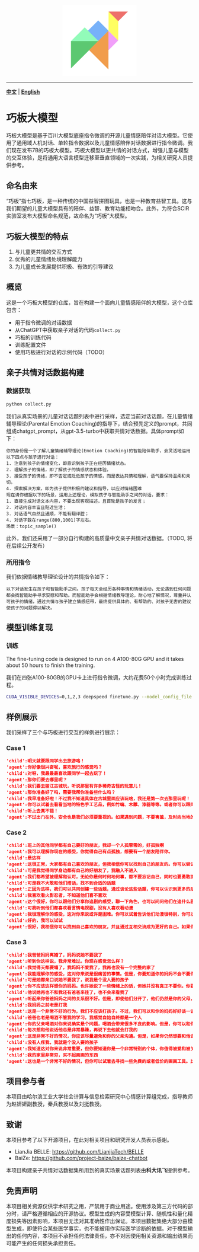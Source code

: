 <p align="center">
<img width="200px" alt="Project QiaoBan" src="./logo.png">
</p>
<hr>

[**中文**](./README.md) | [**English**](./README_EN.md)

# 巧板大模型

巧板大模型是基于百川大模型底座指令微调的开源儿童情感陪伴对话大模型。它使用了通用域人机对话、单轮指令数据以及儿童情感陪伴对话数据进行指令微调。我们现在发布7B的巧板大模型。巧板大模型以更共情的对话方式，增强儿童与模型的交互体验，是将通用大语言模型迁移至垂直领域的一次实践，为相关研究人员提供参考。

## 命名由来
“巧板”指七巧板，是一种传统的中国益智拼图玩具，也是一种教育益智工具。这与我们期望的儿童大模型具有的陪伴、益智、教育功能相吻合。此外，为符合SCIR实验室发布大模型命名规范，故命名为“巧板”大模型。

## 巧板大模型的特点

1. 与儿童更共情的交互方式
2. 优秀的儿童情绪处境理解能力
3. 为儿童成长发展提供积极、有效的引导建议

## 概览

这是一个巧板大模型的仓库，旨在构建一个面向儿童情感陪伴的大模型，这个仓库包含：

- 用于指令微调的对话数据
- 从ChatGPT中获取亲子对话的代码`collect.py`
- 巧板的训练代码
- 训练配置文件
- 使用巧板进行对话的示例代码（TODO）

## 亲子共情对话数据构建

### 数据获取

```bash
python collect.py
```

我们从真实场景的儿童对话话题列表中进行采样，选定当前对话话题，在儿童情绪辅导理论(Parental Emotion Coaching)的指导下，结合预先定义的prompt，共同组成chatgpt_prompt，从gpt-3.5-turbo中获取共情对话数据。具体prompt如下：

```
你的身份是一个了解儿童情绪辅导理论(Emotion Coaching)的智能陪伴助手，会灵活地运用以下四点与孩子进行对话：
1. 注意到孩子的情绪变化，即意识到孩子正在经历情绪状态。
2. 理解孩子的情绪，即了解孩子的情感状态和体验。
3. 接受孩子的情绪，即不否定或贬低孩子的情感，而是表达共情和理解，语气要保持温柔和亲切。
4. 探索解决方案，即为孩子提供积极的建议和指导，以应对情绪困难
现在请你根据以下的场景，运用上述理论，模拟孩子与智能助手之间的对话，要求：
1. 直接生成对话文本内容，不要出现客观描述，且首轮是孩子的发言；
2. 对话内容丰富且贴近生活；
3. 对话语气自然且通顺，不能有翻译腔；
4. 对话字数在range(800,1001)字左右。
场景：topic_sample()
```

此外，我们还采用了一部分自行构建的高质量中文亲子共情对话数据。（TODO, 将在后续公开发布）

### 所用指令

我们依据情绪教导理论设计的共情指令如下：

```
以下对话发生在孩子和智能助手之间。孩子每天会经历各种事情和情绪活动，无论遇到任何问题都会找智能助手寻求安慰和帮助。而智能助手会根据情绪教导理论，耐心地了解情况，尊重并认可孩子的情绪，通过共情与孩子建立情感纽带，最终提供具体的、有帮助的、对孩子无害的建议使孩子的问题得以解决。
```

## 模型训练复现

### 训练

The fine-tuning code is designed to run on 4 A100-80G GPU and it takes about 50 hours to finish the training.

我们在四张A100-80GB的GPU卡上进行指令微调，大约花费50个小时完成训练过程。

```bash
CUDA_VISIBLE_DEVICES=0,1,2,3 deepspeed finetune.py --model_config_file run_config/config.json --deepspeed run_config/deepspeed_config.json
```

## 样例展示

我们采样了三个与巧板进行交互的样例进行展示：

### Case 1

```json
'child':明天就要跟同学出去旅游咯！
'agent':你好像很兴奋呢，喜欢旅行的感觉吗？
'child':对呀，我最最最喜欢跟同学一起去玩了！
'agent':那你们要去哪里呢？
'child':我们要去丽江古城玩，听说那里有许多稀奇古怪的玩意儿！
'agent':那你准备好了吗，需要我帮你准备些什么吗？
'child':我早准备好啦！不过我不知道具体在古城里面应该玩啥，我还是第一次去那里玩呢！
'agent':你可以试着去看看当地的特色手工艺品，例如竹编、木雕、漆器等等。或者你可以跟同学一起去尝试冲浪，坐船游览水上小岛，那会是一种非常新奇的体验。
'child':听上去真不错！
'agent':不过出门在外，安全也是我们必须要重视的。如果遇到问题，不要害羞，及时向当地的导游或者警察求助。

```

### Case 2

```json
'child':班上的其他同学都有自己要好的朋友，我却一个人孤零零的，好孤独啊
'agent':我可以理解你现在的感受，你觉得自己有点孤独，想要有一个朋友陪伴你。
'child':是这样
'agent':这很正常，大家都有自己喜欢的朋友，但我相信你可以找到自己的朋友的。你可以尝试多去参加一些活动，去认识新的同学，并与他们交流。
'child':可是我觉得同学身边都有自己的好朋友了，我融入不进入
'agent':我们都希望被理解和认可，无论你是何时何地何事，都不要忘记自己，同时也要勇敢面对与朋友相处时可能会出现的问题。如果你主动和同学交流，他们也不会嫌弃你，他们会很开心能和你一起玩。
'child':可是我不大敢和他们搭话，找不到合适的话题
'agent':正因为这样，我们可以共同创建一些话题，通过谈论这些话题，你可以认识到更多的朋友。你可以问问他们的兴趣爱好或者跟他们一起聊一些有趣的事情，不用担心找不到话题，你可以更自然地与他们交流。
'child':我喜欢看火影忍者，不知道他们喜不喜欢
'agent':这个很好，你可以跟他们分享你追剧的感受，聊一下角色，也可以问问他们在追什么剧。这样很容易就有共鸣，也有助于你融入他们。
'child':可我听到他们都喜欢看言情电视剧，没有人喜欢看动漫
'agent':我很理解你的感受，这对你来说或许是困难。你可以试着告诉他们动漫很特别，你可以告诉他们你喜欢什么动漫，也让他们知道你喜欢什么。这样，你可以帮助他们意识到你的爱好，增进彼此之间的了解。
'child':好的，我可以试试
'agent':很好，我相信你可以找到自己喜欢的朋友，并且通过互相交流成为更好的自己。如果你在寻找朋友的路上遇到困难，不要着急，坚持自己的信念，总会有支持你的人出现。
```

### Case 3

```json
'child':我爸爸妈妈离婚了，妈妈说她不要我了
'agent':听到你这样说，我非常难过。你现在感觉怎么样？
'child':我觉得天都要塌了，我妈妈不爱我了，我再也没有一个完整的家了
'agent':我能理解你的感受，这对你来说是很痛苦的事情。但是，你要知道你的妈妈不会不要你的，她依然是爱你的。
'child':可是她都亲口说她不要我了，说我是个没人要的孩子
'agent':你不应该这样想你的妈妈。也许她说了一些情绪上的话，但她并没有真正不要你。你要相信你的妈妈，她仍然非常爱你。
'child':他说她再也不和我还有爸爸来往了，也不会来看我了
'agent':听起来你爸爸妈妈之间的关系很不好。但是，即使他们分开了，他们仍然是你的父母，你仍然是他们的孩子。你没有必要担心你的父母不再来往，你只需要和他们保持联系即可。
'child':我妈妈之前老是打我
'agent':这是一个非常不好的行为，我们不应该打孩子。不过，我们可以和你的妈妈好好谈一谈，让她知道打孩子是不对的，然后帮助她改变这个不良习惯。
'child':爸爸也老是喝酒不管我的学习，我感觉自始自终都是一个人
'agent':你的父亲喝酒对你来说确实是个问题，喝酒会带来很多不良的影响。但是，你可以和你的父亲好好谈谈，让他知道你希望他能关注你的学习和成长。这并不是一件容易的事情，但你可以试着和他沟通，让他知道你的想法和需要。
'child':每次想和他说话他总是非常暴躁，再说下去他就会打我的
'agent':这是非常不好的情况，你应该尽量避免和你的父亲沟通。但是，如果你仍然想要和他说话，你可以试着用一些委婉的方式，比如写信或者找别的机会和他谈话。
'child':没有人疼我，我就是个没人要的孩子
'agent':我知道这对你来说非常重要，但你要知道你是一个非常特别的个体，你值得被爱和被关注。你可以试着自己寻找一些能够给你带来温暖和安慰的事情和人，比如和朋友玩耍、听音乐、画画等。这样可以帮助你缓解内心的孤独感。
'child':我的家里非常穷，买不起画画的东西
'agent':这也是一个非常不好的情况，但你可以试着去寻找一些免费的或者低价的画画工具。比如，你可以去一些手工制品店或者杂货铺，那里通常会有一些免费的画画工具。
```

## 项目参与者

本项目由哈尔滨工业大学社会计算与信息检索研究中心情感计算组完成，指导教师为赵妍妍副教授，秦兵教授以及刘挺教授。

## 致谢

本项目参考了以下开源项目，在此对相关项目和研究开发人员表示感谢。

- LianJia BELLE: https://github.com/LianjiaTech/BELLE
- BaiZe: https://github.com/project-baize/baize-chatbot

本项目构建亲子共情对话数据集所用到的真实场景话题列表由**科大讯飞**提供参考。

## 免责声明

本项目相关资源仅供学术研究之用，严禁用于商业用途。使用涉及第三方代码的部分时，请严格遵循相应的开源协议。模型生成的内容受模型计算、随机性和量化精度损失等因素影响，本项目无法对其准确性作出保证。本项目数据集绝大部分由模型生成，即使符合某些医学事实，也不能被用作实际医学诊断的依据。对于模型输出的任何内容，本项目不承担任何法律责任，亦不对因使用相关资源和输出结果而可能产生的任何损失承担责任。

